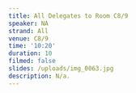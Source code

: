 ```yaml
---
title: All Delegates to Room C8/9
speaker: NA
strand: All
venue: C8/9
time: '10:20'
duration: 10
filmed: false
slides: /uploads/img_0063.jpg
description: N/a.
---
```


